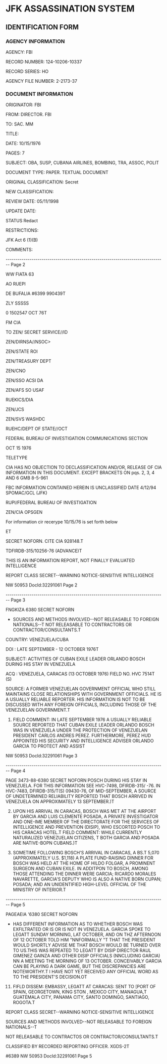 # JFK ASSASSINATION SYSTEM

## IDENTIFICATION FORM

### AGENCY INFORMATION

AGENCY: FBI

RECORD NUMBER: 124-10206-10337

RECORD SERIES: HO

AGENCY FILE NUMBER: 2-2173-37

### DOCUMENT INFORMATION

ORIGINATOR: FBI

FROM: DIRECTOR. FBI

TO: SAC. MM

TITLE:

DATE: 10/15/1976

PAGES: 7

SUBJECT: OBA, SUSP, CUBANA AIRLINES, BOMBING, TRA, ASSOC, POLIT

DOCUMENT TYPE: PAPER. TEXTUAL DOCUMENT

ORIGINAL
CLASSIFICATION: Secret

NEW
CLASSIFICATION:

REVIEW DATE: 05/11/1998

UPDATE DATE:

STATUS Redact

RESTRICTIONS:

JFK Act 6 (1)(B)

COMMENTS:


-------------------------------------------------------------------------------- Page 2

WW FIATA 63

AO RUEPI

DE BUFALIA #6399 990439T

ZLY SSSSS

0 1502547 OCT 76T

FM CIA

TO ZEN/ SECRET SERVICE//ID

ZEN/DIRNSA//NSOC>

ZEN/STATE ROI

ZEN/TREASURY DEPT

ZEN/CNO

ZEN/SSO ACSI DA

ZEN/AFS SO USAF

RUEKICS/DIA

ZEN/JCS

ZEN/SVS WASHDC

RUEHC/DEPT OF STATE//OCT

FEDERAL BUREAU OF INVESTIGATION
COMMUNICATIONS SECTION

OCT 15 1976

TELETYPE

CIA HAS NO OBJECTION TO
DECLASSIFICATION AND/OR,
RELEASE OF CIA INFORMATION
IN THIS DOCUMENT.
EXCEPT BRACKETS ON pqs.
2, 3, 4 AND 6 GMB 8-5-961

FBC INFORMATION CONTAINED
HEREIN IS UNCLASSIFIED
DATE 4/12/94 SPOMAC/GCL
(JFK)

RUPI/FEDERAL BUREAU OF INVESTIGATION

ZEN/CIA OPSGEN

For information cir recerype 10/15/76 is set forth below

ET

SECRET NOFORN. CITE CIA 928148.T

TDFIRDB-315/10256-76 (ADVANCE)T

THIS IS AN INFORMATION REPORT, NOT FINALLY EVALUATED INTELLIGENCE

REPORT CLASS SECRET--WARNING NOTICE-SENSITIVE INTELLIGENCE



NW 50953 DocId:32291061 Page 2


-------------------------------------------------------------------------------- Page 3

FNGKIZA 6380 SECRET NOFORN

* SOURCES AND METHODS INVOLVED--NOT RELEASABLE TO FOREIGN NATIONALS--T
  NOT RELEASABLE TO CONTRACTORS OR CONTRACTOR/CONSULTANTS.T

COUNTRY: VENEZUELA/CUBA

DOI : LATE SEPTEMBER - 12 OCTOBER 1976T

SUBJECT: ACTIVITIES OF CUBAN EXILE LEADER ORLANDO BOSCH DURING
HIS STAY IN VENEZUELA

ACQ : VENEZUELA, CARACAS (13 OCTOBER 1976) FIELD NO. HVC 7514T (S)

SOURCE: A FORMER VENEZUELAN GOVERNMENT OFFICIAL WHO STILL MAINTAINS
CLOSE RELATIONSHIPS WITH GOVERNMENT OFFICIALS. HE IS A
USUALLY RELIABLE REPORTER. HIS INFORMATION IS NOT TO BE
DISCUSSED WITH ANY FOREIGN OFFICIALS, INCLUDING THOSE
OF THE VENEZUELAN GOVERNMENT.T

1. FIELD COMMENT: IN LATE SEPTEMBER 1976 A USUALLY RELIABLE
   SOURCE REPORTED THAT CUBAN EXILE LEADER ORLANDO BOSCH WAS IN
   VENEZUELA UNDER THE PROTECTION OF VENEZUELAN PRESIDENT CARLOS
   ANDRES PEREZ. FURTHERMORE, PEREZ HUD APPOINTED HIS SECURITY
   AND INTELLIGENCE ADVISER ORLANDO GARCIA TO PROTECT AND ASSIST

NW 50953 DocId:32291061 Page 3


-------------------------------------------------------------------------------- Page 4

PAGE 3473-88-6380 SECRET NOFORN
POSCH DURING HIS STAY IN VENEZUELA. FOR THIS INFORMATION SEE
HVC-7498, DFIRDB-315/ -76. IN HVC-7483, DFIRDB-315/T(S)
09430-76, OF MID-SEPTEMBER, A SOURCE OF UNDETERMINED RELIABILITY
REPORTED THAT BOSCH ARRIVED IN VENEZUELA ON APPROXIMATELY 13 SEPTEMBER.)T

2. UPON HIS ARRIVAL IN CARACAS, BOSCH WAS MET AT THE AIRPORT
   BY GARCIA AND LUIS CLEMENTE POSADA, A PRIVATE INVESTIGATOR
   AND ONE-IME MEMBER OF THE DIRECTORATE FOR THE SERVICES OF INTELLIGENCE
   AND PREVENTION (DISIP), WHO ESCORTED POSCH TO HIS CARACAS HOTEL.T
   FIELD COMMENT: WHILE CURRENTLY NATURALIZED VENEZUELAN CITIZENS, T
   BOTH GARCIA AND POSADA ARE NATIVE-BOPN CUBANS.)T

3. SOMETIME FOLLOWING BOSCH'S ARRIVAL IN CARACAS, A BS.T
   5,070 (APPROXIMATELY U.S. $1,118) A PLATE FUND-RAISING DINNER FOR
   BOSCH WAS HELD AT THE HOME OF HILDO FOLGAR, A PROMINENT
   SURGEON AND CUBAN EXILE. IN ADDITPON TO BOSCH, AMONG THOSE ATTENDING
   THE DINNER WERE GARCIA; RICARDO MORALES NAVARETTE, GARCIA'S
   DEPUTY WHO IS ALSO A NATIVE BORN CUPAN; POSADA; AND AN UNIDENTIFIED
   HIGH-LEVEL OFFICIAL OF THE MINISTRY OF INTERIOR.T


-------------------------------------------------------------------------------- Page 5

PAGEAΕΙΑ '6380 SECRET NOFORN

*   HAS DIFFERENT INFORMATION AS TO WHETHER BOSCH WAS EXFILTRATED OR IS OR IS NOT IN VENEZUELA. GARCIA SPOKE TO LEGATT SUNDAY MORNING, LAT OCTOBER, AND ON THZ AFTERNOON OF 12 OCTOBER TOLD HIM "NNFORMALLY "T THAT THE PRESIDENT WOULD SHORTLY ADVISE ME THAT BOSCH WOULD BE TURNED OVER TO US.THIS WAS REPEATED TO LEGATT BY DISIP DIRECTOR RAUL GIMENEZ GAINZA AND OTHER DISIP OFFICIALS (NNCLUDING GARCIA) NN A MEETING THE MORNING OF 13 OCTOBER. CONCEIVABLY GARCIA CAN BE PLAYING A DARK GAME, BUT THE DISCREPANCIES ARE NOTEWORTHY.T I HAVE NOT YET RECEIVED ANY OFFICIAL WORD AS TO THE PRESIDENT'S DECISION.OT

11. FIFLD DISSEM: EMBASSY, LEGATT AT CARACAS: SENT TO [PORT OF SPAIN, GEORGETOWN, KING STON , MEXICO CITY, MANAGUA,T GUATEMALA CITY, PANAMA CITY, SANTO DOMINGO, SANTIAGO, ROGOTA.T

REPORT CLASS SECRET--WARNING NOTICE-SENSITIVE INTELLIGENCE

SOURCES AND METHODS INVOLVED--NOT RELEASABLE TO FOREIGN NATIONALS--T

NOT RELEASABLE TO CONTRACTOS OR CONTRACTOR/CONSULTANTS.T

CLASSIFIED BY RECORDED REPORTING OFFICER. XGDS-2T

#6389
NW 50953 DocId:32291061 Page 5
